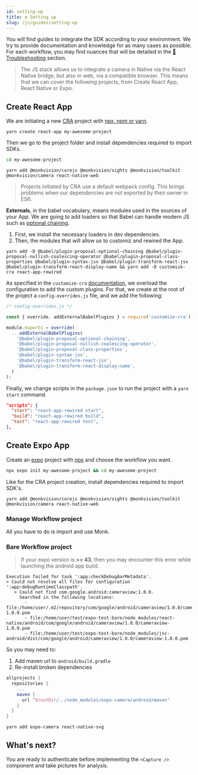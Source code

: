 ```yaml
---
id: setting-up
title: ⚙️ Setting up
slug: /js/guides/setting-up
---
```


You will find guides to integrate the SDK according to your environment.
We try to provide documentation and knowledge for as many cases as possible.
For each workflow, you may find nuances that will be detailed
in the [🧯 Troubleshooting](/docs/troubleshooting) section.

> The JS stack allows us to integrate a camera in Native via the React Native bridge,
> but also in web, via a compatible browser.
> This means that we can cover the following projects,
> from Create React App, React Native or Expo.

## Create React App

We are initiating a new [CRA](https://create-react-app.dev/) project
with [npx, npm or yarn](https://create-react-app.dev/docs/getting-started#creating-an-app).

```yarn
yarn create react-app my-awesome-project
```

Then we go to the project folder and install dependencies required to import SDKs.

```sh
cd my-awesome-project
```

```yarn
yarn add @monkvision/corejs @monkvision/sights @monkvision/toolkit @monkvision/camera react-native-web
```

> Projects initiated by CRA use a default webpack config.
> This brings problems when our dependencies are not exported by their owner in ES6.

**Externals**, in the babel vocabulary, means modules used in the sources of your App.
We are going to add loaders so that Babel can handle modern JS
such as [optional chaining](https://developer.mozilla.org/en-US/docs/Web/JavaScript/Reference/Operators/Optional_chaining).

1. First, we install the necessary loaders in dev dependencies.
2. Then, the modules that will allow us to customiz and rewired the App.

```yarn
yarn add -D @babel/plugin-proposal-optional-chaining @babel/plugin-proposal-nullish-coalescing-operator @babel/plugin-proposal-class-properties @babel/plugin-syntax-jsx @babel/plugin-transform-react-jsx @babel/plugin-transform-react-display-name && yarn add -D customize-cra react-app-rewired
```

As specified in the `customize-cra` [documentation](https://github.com/arackaf/customize-cra),
we overload the configuration to add the custom plugins.
For that, we create at the root of the project a `config-overrides.js` file,
and we add the following:

```javascript
/* config-overrides.js */

const { override, addExternalBabelPlugins } = require('customize-cra');

module.exports = override(
  ...addExternalBabelPlugins(
    '@babel/plugin-proposal-optional-chaining',
    '@babel/plugin-proposal-nullish-coalescing-operator',
    '@babel/plugin-proposal-class-properties',
    '@babel/plugin-syntax-jsx',
    '@babel/plugin-transform-react-jsx',
    '@babel/plugin-transform-react-display-name',
  )
);
```

Finally, we change scripts in the `package.json` to run the project with a `yarn start` command.
``` json
"scripts": {
  "start": "react-app-rewired start",
  "build": "react-app-rewired build",
  "test": "react-app-rewired test",
},
```

## Create Expo App

Create an [expo](https://https://docs.expo.dev/) project
with [npx](https://https://docs.expo.dev/get-started/create-a-new-app/) and
choose the workflow you want.

```sh
npx expo init my-awesome-project && cd my-awesome-project
```

Like for the CRA project creation, install dependencies required to import SDK's.

```yarn
yarn add @monkvision/corejs @monkvision/sights @monkvision/toolkit @monkvision/camera react-native-web
```

### Manage Workflow project

All you have to do is import and use Monk.

### Bare Workflow project

> If your expo version is **>= 43**,
> then you may encounter this error while launching the android app build.

```
Execution failed for task ':app:checkDebugAarMetadata'.
> Could not resolve all files for configuration ':app:debugRuntimeClasspath'.
   > Could not find com.google.android:cameraview:1.0.0.
     Searched in the following locations:
       - file:/home/user/.m2/repository/com/google/android/cameraview/1.0.0/cameraview-1.0.0.pom
       - file:/home/user/test/expo-test-bare/node_modules/react-native/android/com/google/android/cameraview/1.0.0/cameraview-1.0.0.pom
       - file:/home/user/test/expo-test-bare/node_modules/jsc-android/dist/com/google/android/cameraview/1.0.0/cameraview-1.0.0.pom
```

So you may need to:
1. Add maven url to `android/build.gradle`
2. Re-install broken dependencies

```gradle
allprojects {
  repositories {
    ...
    maven {
      url "$rootDir/../node_modules/expo-camera/android/maven"
    }
  }
}
```

```yarn
yarn add expo-camera react-native-svg
```

## What's next?

You are ready to authenticate before implementing
the `<Capture />` component and take pictures for analysis.
